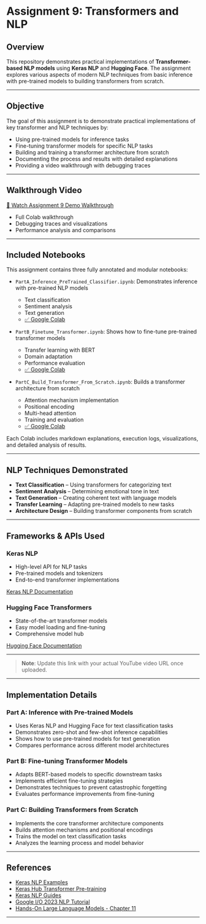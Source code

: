 # Assignment 9: Transformers and NLP

## Overview

This repository demonstrates practical implementations of **Transformer-based NLP models** using **Keras NLP** and **Hugging Face**. The assignment explores various aspects of modern NLP techniques from basic inference with pre-trained models to building transformers from scratch.

---

## Objective

The goal of this assignment is to demonstrate practical implementations of key transformer and NLP techniques by:

- Using pre-trained models for inference tasks
- Fine-tuning transformer models for specific NLP tasks
- Building and training a transformer architecture from scratch
- Documenting the process and results with detailed explanations
- Providing a video walkthrough with debugging traces

---
## Walkthrough Video

[🎥 Watch Assignment 9 Demo Walkthrough](https://youtu.be/YOUR_YOUTUBE_VIDEO_LINK)

- Full Colab walkthrough
- Debugging traces and visualizations
- Performance analysis and comparisons

---
## Included Notebooks

This assignment contains three fully annotated and modular notebooks:

- `PartA_Inference_PreTrained_Classifier.ipynb`: Demonstrates inference with pre-trained NLP models
  - Text classification
  - Sentiment analysis
  - Text generation
  - [✅ Google Colab](https://colab.research.google.com/drive/1cLfnji-YTmgQxpMP2mZxPxCK2Kq6eAyW?usp=sharing)

- `PartB_Finetune_Transformer.ipynb`: Shows how to fine-tune pre-trained transformer models
  - Transfer learning with BERT
  - Domain adaptation
  - Performance evaluation
  - [✅ Google Colab](https://colab.research.google.com/drive/1zo0fENauhdrTfp3k74L_eWHlfADstucc?usp=sharing)

- `PartC_Build_Transformer_From_Scratch.ipynb`: Builds a transformer architecture from scratch
  - Attention mechanism implementation
  - Positional encoding
  - Multi-head attention
  - Training and evaluation
  - [✅ Google Colab](https://colab.research.google.com/drive/15eezcNnQNPKE19tx4B4cmWLO5EqrKhO0?usp=sharing)

Each Colab includes markdown explanations, execution logs, visualizations, and detailed analysis of results.

---

## NLP Techniques Demonstrated

- **Text Classification** – Using transformers for categorizing text
- **Sentiment Analysis** – Determining emotional tone in text
- **Text Generation** – Creating coherent text with language models
- **Transfer Learning** – Adapting pre-trained models to new tasks
- **Architecture Design** – Building transformer components from scratch

---

## Frameworks & APIs Used

### Keras NLP

- High-level API for NLP tasks
- Pre-trained models and tokenizers
- End-to-end transformer implementations

[Keras NLP Documentation](https://keras.io/keras_nlp/)

### Hugging Face Transformers

- State-of-the-art transformer models
- Easy model loading and fine-tuning
- Comprehensive model hub

[Hugging Face Documentation](https://huggingface.co/docs)

---



> **Note**: Update this link with your actual YouTube video URL once uploaded.

---

## Implementation Details

### Part A: Inference with Pre-trained Models
- Uses Keras NLP and Hugging Face for text classification tasks
- Demonstrates zero-shot and few-shot inference capabilities
- Shows how to use pre-trained models for text generation
- Compares performance across different model architectures

### Part B: Fine-tuning Transformer Models
- Adapts BERT-based models to specific downstream tasks
- Implements efficient fine-tuning strategies
- Demonstrates techniques to prevent catastrophic forgetting
- Evaluates performance improvements from fine-tuning

### Part C: Building Transformers from Scratch
- Implements the core transformer architecture components
- Builds attention mechanisms and positional encodings
- Trains the model on text classification tasks
- Analyzes the learning process and model behavior

---

## References

- [Keras NLP Examples](https://keras.io/examples/nlp)
- [Keras Hub Transformer Pre-training](https://keras.io/keras_hub/guides/transformer_pretraining)
- [Keras NLP Guides](https://keras.io/keras_nlp/#guides)
- [Google I/O 2023 NLP Tutorial](https://io.google/2023/program/79e77594-3e72-4df2-a754-916af4f29ba9)
- [Hands-On Large Language Models - Chapter 11](https://github.com/HandsOnLLM/Hands-On-Large-Language-Models/blob/main/chapter11/Chapter%2011%20-%20Fine-Tuning%20BERT.ipynb)

---
